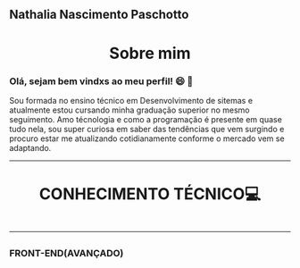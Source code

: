 Nathalia Nascimento Paschotto
-----
<h1 align="center">Sobre mim</h1>



<h3 color = "red">Olá, sejam bem vindxs ao meu perfil! 😄 🚀  </h3>

Sou formada no ensino técnico em Desenvolvimento de sitemas e atualmente estou cursando minha graduação superior no mesmo seguimento.
Amo técnologia e como a programação é presente em quase tudo nela, sou super curiosa em saber das tendências que vem surgindo e procuro estar me atualizando cotidianamente conforme o mercado vem se adaptando.

---

<H1 align="center">CONHECIMENTO TÉCNICO💻 <H1>

---

### FRONT-END(AVANÇADO)

<BR>



